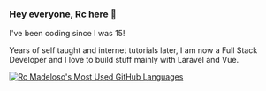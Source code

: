 ### Hey everyone, Rc here 👋

I've been coding since I was 15! 

Years of self taught and internet tutorials later, I am now a Full Stack Developer and I love to build stuff mainly with Laravel and Vue.

<a href="https://github.com/rcmadeloso">
  <img align="top" src="https://github-readme-stats.vercel.app/api/top-langs/?username=rcmadeloso&count_private=true&theme=dracula&show_icons=true&hide=css&layout=compact&card_width=270" alt="Rc Madeloso's Most Used GitHub Languages" />
</a>
